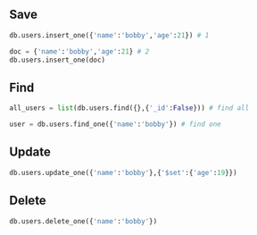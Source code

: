 ## Save

```python
db.users.insert_one({'name':'bobby','age':21}) # 1

doc = {'name':'bobby','age':21} # 2
db.users.insert_one(doc)
```

## Find

```python
all_users = list(db.users.find({},{'_id':False})) # find all

user = db.users.find_one({'name':'bobby'}) # find one
```

## Update

```python
db.users.update_one({'name':'bobby'},{'$set':{'age':19}})
```

## Delete

```python
db.users.delete_one({'name':'bobby'})
```